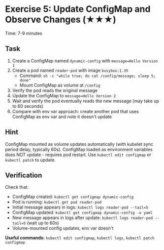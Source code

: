 # Exercise 5: Update ConfigMap and Observe Changes (★★★)

Time: 7-9 minutes

## Task

1. Create a ConfigMap named `dynamic-config` with `message=Hello Version 1`
2. Create a pod named `reader-pod` with image `busybox:1.35`
   - Command: `sh -c "while true; do cat /config/message; sleep 5; done"`
   - Mount ConfigMap as volume at `/config`
3. Verify the pod reads the original message
4. Update the ConfigMap to `message=Hello Version 2`
5. Wait and verify the pod eventually reads the new message (may take up to 60 seconds)
6. Compare with env var approach: create another pod that uses ConfigMap as env var and note it doesn't update

## Hint

ConfigMap mounted as volume updates automatically (with kubelet sync period delay, typically 60s).
ConfigMap loaded as environment variables does NOT update - requires pod restart.
Use `kubectl edit configmap` or `kubectl patch` to update.

## Verification

Check that:

- ConfigMap created: `kubectl get configmap dynamic-config`
- Pod is running: `kubectl get pod reader-pod`
- Initial message appears in logs: `kubectl logs reader-pod --tail=5`
- ConfigMap updated: `kubectl get configmap dynamic-config -o yaml`
- New message appears in logs after update: `kubectl logs reader-pod --tail=5` (wait up to 60s)
- Volume-mounted config updates, env var doesn't

**Useful commands:** `kubectl edit configmap`, `kubectl logs`, `kubectl patch configmap`

